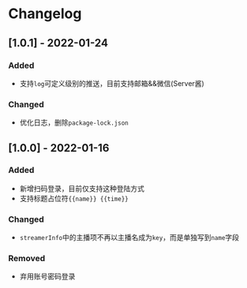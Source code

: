 # Changelog
## [1.0.1] - 2022-01-24
### Added
- 支持`log`可定义级别的推送，目前支持邮箱&&微信(Server酱)

### Changed
- 优化日志，删除`package-lock.json`

## [1.0.0] - 2022-01-16
### Added
- 新增扫码登录，目前仅支持这种登陆方式
- 支持标题占位符`{{name}} {{time}}`

### Changed
- `streamerInfo`中的主播项不再以主播名成为`key`，而是单独写到`name`字段

### Removed
- 弃用账号密码登录
